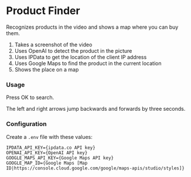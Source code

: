# Product Finder
Recognizes products in the video and shows a map where you can buy them.

1. Takes a screenshot of the video
2. Uses OpenAI to detect the product in the picture
3. Uses IPData to get the location of the client IP address
4. Uses Google Maps to find the product in the current location
5. Shows the place on a map

### Usage

Press OK to search. 

The left and right arrows jump backwards and forwards by three seconds.

### Configuration

Create a `.env` file with these values:

```
IPDATA_API_KEY={ipdata.co API key}
OPENAI_API_KEY={OpenAI API key}
GOOGLE_MAPS_API_KEY={Google Maps API key}
GOOGLE_MAP_ID={Google Maps [Map ID|https://console.cloud.google.com/google/maps-apis/studio/styles]}
````